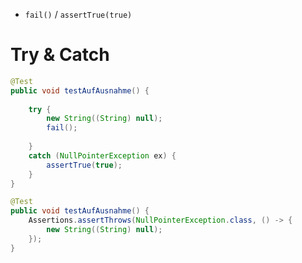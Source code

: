 
- `fail()` / `assertTrue(true)`
# Try & Catch
```java
@Test
public void testAufAusnahme() {
	
	try {
		new String((String) null);
		fail();
		
	}
	catch (NullPointerException ex) {
		assertTrue(true);
	}
}
```

```java
@Test
public void testAufAusnahme() {
	Assertions.assertThrows(NullPointerException.class, () -> {
		new String((String) null);
	});
}
```

